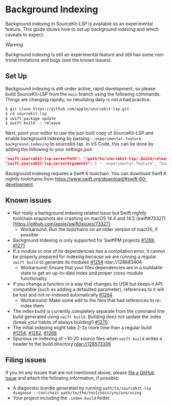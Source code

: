 # Background Indexing

Background indexing in SourceKit-LSP is available as an experimental feature. This guide shows how to set up background indexing and which caveats to expect.

> [!WARNING]
> Background indexing is still an experimental feature and still has some non-trivial limitations and bugs (see the known issues).

## Set Up

Background indexing is still under active, rapid development, so please build SourceKit-LSP from the `main` branch using the following commands. Things are changing rapidly, so rebuilding daily is not a bad practice.

```bash
$ git clone https://github.com/apple/sourcekit-lsp.git
$ cd sourcekit-lsp
$ swift package update
$ swift build -c release
```

Next, point your editor to use the just-built copy of SourceKit-LSP and enable background indexing by passing `--experimental-feature background-indexing` to sourcekit-lsp. In VS Code, this can be done by adding the following to your settings.json
```json
"swift.sourcekit-lsp.serverPath": "/path/to/sourcekit-lsp/.build/release/sourcekit-lsp",
"swift.sourcekit-lsp.serverArguments": [ "--experimental-feature", "background-indexing" ],
```

Background indexing requires a Swift 6 toolchain. You can download Swift 6 nightly toolchains from https://www.swift.org/download/#swift-60-development.

## Known issues

- Not really a background indexing related issue but Swift nightly toolchain snapshots are crashing on macOS 14.4 and 14.5 (swift#73327)[https://github.com/apple/swift/issues/73327]
  - Workaround: Run the toolchains on an older version of macOS, if possible
- Background Indexing is only supported for SwiftPM projects [#1269](https://github.com/apple/sourcekit-lsp/issues/1269), [#1271](https://github.com/apple/sourcekit-lsp/issues/1271)
- If a module or one of its dependencies has a compilation error, it cannot be properly prepared for indexing because we are running a regular `swift build` to generate its modules [#1254](https://github.com/apple/sourcekit-lsp/issues/1254) rdar://128683404
  - Workaround: Ensure that your files dependencies are in a buildable state to get an up-to-date index and proper cross-module functionality
- If you change a function in a way that changes its USR but keeps it API compatible (such as adding a defaulted parameter), references to it will be lost and not re-indexed automatically [#1264](https://github.com/apple/sourcekit-lsp/issues/1264)
  - Workaround: Make some edit to the files that had references to re-index them
- The index build is currently completely separate from the command line build generated using `swift build`. Building *does not* update the index (break your habits of always building!) [#1270](https://github.com/apple/sourcekit-lsp/issues/1270)
- The initial indexing might take 2-3x more time than a regular build [#1254](https://github.com/apple/sourcekit-lsp/issues/1254), [#1262](https://github.com/apple/sourcekit-lsp/issues/1262), [#1268](https://github.com/apple/sourcekit-lsp/issues/1268)
- Spurious re-indexing of ~10-20 source files when `swift build` writes a header to the build directory [rdar://128573306](rdar://128573306)

## Filing issues

If you hit any issues that are not mentioned above, please [file a GitHub issue](https://github.com/apple/sourcekit-lsp/issues/new/choose) and attach the following information, if possible:
- A diagnostic bundle generated by running `path/to/sourcekit-lsp diagnose --toolchain path/to/the/toolchain/you/are/using`
- Your project including the `.index-build` folder.
